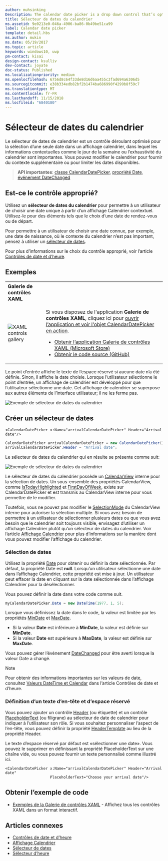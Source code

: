 ```yaml
---
author: muhsinking
Description: The calendar date picker is a drop down control that’s optimized for picking a single date from a calendar view where contextual information like the day of the week or fullness of the calendar is important.
title: Sélecteur de dates du calendrier
ms.assetid: 9e0213e0-046a-4906-ba86-0b49be51ca99
label: Calendar date picker
template: detail.hbs
ms.author: mukin
ms.date: 05/19/2017
ms.topic: article
keywords: windows10, uwp
pm-contact: kisai
design-contact: ksulliv
dev-contact: joyate
doc-status: Published
ms.localizationpriority: medium
ms.openlocfilehash: 6756d8c64f33de8d16d6aa455c3fad694a6306d5
ms.sourcegitcommit: e38b334edb82bf2b1474ba686990f4299b8f59c7
ms.translationtype: MT
ms.contentlocale: fr-FR
ms.lasthandoff: 11/15/2018
ms.locfileid: "6840180"
---
```

# <a name="calendar-date-picker"></a>Sélecteur de dates du calendrier

 

Le sélecteur de dates de calendrier est un contrôle déroulant optimisé pour la sélection d’une seule date dans un affichage calendrier, dans lequel les informations contextuelles comme le jour de la semaine ou l’exhaustivité du calendrier sont importantes. Vous pouvez modifier le calendrier pour fournir du contexte supplémentaire ou pour limiter les dates disponibles.

> **API importantes**: [classe CalendarDatePicker](https://msdn.microsoft.com/library/windows/apps/xaml/windows.ui.xaml.controls.calendardatepicker.aspx), [propriété Date](https://msdn.microsoft.com/library/windows/apps/xaml/windows.ui.xaml.controls.calendardatepicker.date.aspx), [événement DateChanged](https://msdn.microsoft.com/library/windows/apps/xaml/windows.ui.xaml.controls.calendardatepicker.datechanged.aspx)


## <a name="is-this-the-right-control"></a>Est-ce le contrôle approprié?
Utilisez un **sélecteur de dates du calendrier** pour permettre à un utilisateur de choisir une date unique à partir d’un affichage Calendrier contextuel. Utilisez-le pour des éléments tels que le choix d’une date de rendez-vous ou de départ.

Pour permettre à un utilisateur de choisir une date connue, par exemple, une date de naissance, où le contexte du calendrier n’est pas important, pensez à utiliser un [sélecteur de dates](date-picker.md).

Pour plus d’informations sur le choix du contrôle approprié, voir l’article [Contrôles de date et d’heure](date-and-time.md).

## <a name="examples"></a>Exemples

<table>
<th align="left">Galerie de contrôles XAML<th>
<tr>
<td><img src="images/xaml-controls-gallery-sm.png" alt="XAML controls gallery"></img></td>
<td>
    <p>Si vous disposez de l'application <strong style="font-weight: semi-bold">Galerie de contrôles XAML</strong>, cliquez ici pour <a href="xamlcontrolsgallery:/item/CalendarDatePicker">ouvrir l’application et voir l'objet CalendarDatePicker en action</a>.</p>
    <ul>
    <li><a href="https://www.microsoft.com/store/productId/9MSVH128X2ZT">Obtenir l’application Galerie de contrôles XAML (Microsoft Store)</a></li>
    <li><a href="https://github.com/Microsoft/Windows-universal-samples/tree/master/Samples/XamlUIBasics">Obtenir le code source (GitHub)</a></li>
    </ul>
</td>
</tr>
</table>

Le point d’entrée affiche le texte de l’espace réservé si aucune date n’a été définie. Sinon, il affiche la date choisie. Lorsque l’utilisateur sélectionne le point d’entrée, un affichage de calendrier est développé pour que l’utilisateur sélectionne une date. Cet affichage de calendrier se superpose aux autres éléments de l’interface utilisateur; il ne les ferme pas.

![Exemple de sélecteur de dates du calendrier](images/calendar-date-picker-2-views.png)

## <a name="create-a-date-picker"></a>Créer un sélecteur de dates

```xaml
<CalendarDatePicker x:Name="arrivalCalendarDatePicker" Header="Arrival date"/>
```

```csharp
CalendarDatePicker arrivalCalendarDatePicker = new CalendarDatePicker();
arrivalCalendarDatePicker.Header = "Arrival date";
```

Le sélecteur de dates du calendrier qui en résulte se présente comme suit:

![Exemple de sélecteur de dates du calendrier](images/calendar-date-picker-closed.png)

Le sélecteur de dates du calendrier possède un [CalendarView](https://msdn.microsoft.com/library/windows/apps/xaml/windows.ui.xaml.controls.calendarview.aspx) interne pour la sélection de dates. Un sous-ensemble des propriétés CalendarView, comme [IsTodayHighlighted](https://msdn.microsoft.com/library/windows/apps/xaml/windows.ui.xaml.controls.calendardatepicker.istodayhighlighted.aspx) et [FirstDayOfWeek](https://msdn.microsoft.com/library/windows/apps/xaml/windows.ui.xaml.controls.calendardatepicker.firstdayofweek.aspx), existe sur CalendarDatePicker et est transmis au CalendarView interne pour vous permettre de le modifier. 

Toutefois, vous ne pouvez pas modifier le [SelectionMode](https://msdn.microsoft.com/library/windows/apps/xaml/windows.ui.xaml.controls.calendarview.selectionmode.aspx) du CalendarView interne pour autoriser la sélection multiple. Si vous avez besoin de permettre à un utilisateur de sélectionner plusieurs dates ou que vous avez besoin que le calendrier soit toujours visible, envisagez d’utiliser un affichage Calendrier plutôt qu’un sélecteur de dates du calendrier. Voir l’article [Affichage Calendrier](calendar-view.md) pour plus d’informations sur la manière dont vous pouvez modifier l’affichage du calendrier.

### <a name="selecting-dates"></a>Sélection de dates

Utilisez la propriété [Date](https://msdn.microsoft.com/library/windows/apps/xaml/windows.ui.xaml.controls.calendardatepicker.date.aspx) pour obtenir ou définir la date sélectionnée. Par défaut, la propriété Date est **null**. Lorsqu’un utilisateur sélectionne une date dans l’affichage Calendrier, cette propriété est mise à jour. Un utilisateur peut effacer la date en cliquant sur la date sélectionnée dans l’affichage Calendrier pour la désélectionner. 

Vous pouvez définir la date dans votre code comme suit.

```csharp
myCalendarDatePicker.Date = new DateTime(1977, 1, 5);
```

Lorsque vous définissez la date dans le code, la valeur est limitée par les propriétés [MinDate](https://msdn.microsoft.com/library/windows/apps/xaml/windows.ui.xaml.controls.calendardatepicker.mindate.aspx) et [MaxDate](https://msdn.microsoft.com/library/windows/apps/xaml/windows.ui.xaml.controls.calendardatepicker.maxdate.aspx).
- Si la valeur **Date** est inférieure à **MinDate**, la valeur est définie sur **MinDate**.
- Si la valeur **Date** est supérieure à **MaxDate**, la valeur est définie sur **MaxDate**.

Vous pouvez gérer l’événement [DateChanged](https://msdn.microsoft.com/library/windows/apps/xaml/windows.ui.xaml.controls.calendardatepicker.datechanged.aspx) pour être averti lorsque la valeur Date a changé.

> [!NOTE]
Pour obtenir des informations importantes sur les valeurs de date, consultez [Valeurs DateTime et Calendar](date-and-time.md#datetime-and-calendar-values) dans l’article Contrôles de date et d’heure.

### <a name="setting-a-header-and-placeholder-text"></a>Définition d’un texte d’en-tête et d’espace réservé

Vous pouvez ajouter un contrôle [Header](https://msdn.microsoft.com/library/windows/apps/xaml/windows.ui.xaml.controls.calendardatepicker.header.aspx) (ou étiquette) et un contrôle [PlaceholderText](https://msdn.microsoft.com/library/windows/apps/xaml/windows.ui.xaml.controls.calendardatepicker.placeholdertext.aspx) (ou filigrane) au sélecteur de date de calendrier pour indiquer à l’utilisateur son rôle. Si vous souhaitez personnaliser l’aspect de l’en-tête, vous pouvez définir la propriété [HeaderTemplate](https://msdn.microsoft.com/library/windows/apps/xaml/windows.ui.xaml.controls.calendardatepicker.headertemplate.aspx) au lieu de la propriété Header.

Le texte d’espace réservé par défaut est «sélectionner une date». Vous pouvez le supprimer en définissant la propriété PlaceholderText sur une chaîne vide, ou vous pouvez fournir un texte personnalisé comme illustré ici.

```xaml
<CalendarDatePicker x:Name="arrivalCalendarDatePicker" Header="Arrival date" 
                    PlaceholderText="Choose your arrival date"/>
```

## <a name="get-the-sample-code"></a>Obtenir l’exemple de code

- [Exemples de la Galerie de contrôles XAML](https://github.com/Microsoft/Windows-universal-samples/tree/master/Samples/XamlUIBasics) - Affichez tous les contrôles XAML dans un format interactif.

## <a name="related-articles"></a>Articles connexes

- [Contrôles de date et d’heure](date-and-time.md)
- [Affichage Calendrier](calendar-view.md)
- [Sélecteur de dates](date-picker.md)
- [Sélecteur d’heure](time-picker.md)
